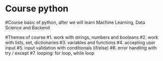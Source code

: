 # Course python
#Course basic of python, after we will learn Machine Learning, Data Science and Backend

#Themes of course
#1. work with strings, numbers and booleans
#2. work with lists, set, dictionaries
#3. variables and functions
#4. accepting user input
#5. input validation with conditionals (if/else)
#6. error handling with try / except
#7. looping: for loop, while loop
